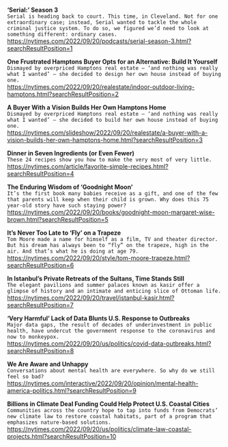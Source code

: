 **‘Serial:’ Season 3**\
`Serial is heading back to court. This time, in Cleveland. Not for one extraordinary case; instead, Serial wanted to tackle the whole criminal justice system. To do so, we figured we’d need to look at something different: ordinary cases.`\
https://nytimes.com/2022/09/20/podcasts/serial-season-3.html?searchResultPosition=1

**One Frustrated Hamptons Buyer Opts for an Alternative: Build It Yourself**\
`Dismayed by overpriced Hamptons real estate — ‘and nothing was really what I wanted’ — she decided to design her own house instead of buying one.`\
https://nytimes.com/2022/09/20/realestate/indoor-outdoor-living-hamptons.html?searchResultPosition=2

**A Buyer With a Vision Builds Her Own Hamptons Home**\
`Dismayed by overpriced Hamptons real estate — ‘and nothing was really what I wanted’ — she decided to build her own house instead of buying one.`\
https://nytimes.com/slideshow/2022/09/20/realestate/a-buyer-with-a-vision-builds-her-own-hamptons-home.html?searchResultPosition=3

**Dinner in Seven Ingredients (or Even Fewer)**\
`These 24 recipes show you how to make the very most of very little.`\
https://nytimes.com/article/favorite-simple-recipes.html?searchResultPosition=4

**The Enduring Wisdom of ‘Goodnight Moon’**\
`It’s the first book many babies receive as a gift, and one of the few that parents will keep when their child is grown. Why does this 75 year-old story have such staying power?`\
https://nytimes.com/2022/09/20/books/goodnight-moon-margaret-wise-brown.html?searchResultPosition=5

**It’s Never Too Late to ‘Fly’ on a Trapeze**\
`Tom Moore made a name for himself as a film, TV and theater director. But his dream has always been to “fly” on the trapeze, high in the air. And that’s what he is doing at age 79.`\
https://nytimes.com/2022/09/20/style/tom-moore-trapeze.html?searchResultPosition=6

**In Istanbul’s Private Retreats of the Sultans, Time Stands Still**\
`The elegant pavilions and summer palaces known as kasir offer a glimpse of history and an intimate and enticing slice of Ottoman life.`\
https://nytimes.com/2022/09/20/travel/istanbul-kasir.html?searchResultPosition=7

**‘Very Harmful’ Lack of Data Blunts U.S. Response to Outbreaks**\
`Major data gaps, the result of decades of underinvestment in public health, have undercut the government response to the coronavirus and now to monkeypox.`\
https://nytimes.com/2022/09/20/us/politics/covid-data-outbreaks.html?searchResultPosition=8

**We Are Aware and Unhappy**\
`Conversations about mental health are everywhere. So why do we still feel so bad?`\
https://nytimes.com/interactive/2022/09/20/opinion/mental-health-america-politics.html?searchResultPosition=9

**Billions in Climate Deal Funding Could Help Protect U.S. Coastal Cities**\
`Communities across the country hope to tap into funds from Democrats’ new climate law to restore coastal habitats, part of a program that emphasizes nature-based solutions.`\
https://nytimes.com/2022/09/20/us/politics/climate-law-coastal-projects.html?searchResultPosition=10

